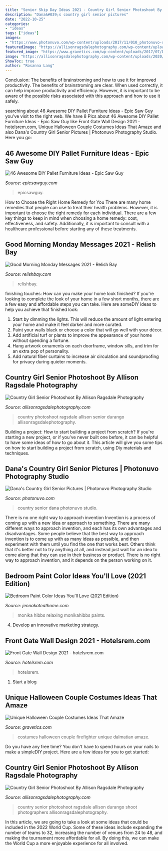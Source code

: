 ```yaml
---
title: "Senior Skip Day Ideas 2021 - Country Girl Senior Photoshoot By Allison Ragsdale Photography"
description: "Dana&#039;s country girl senior pictures"
date: "2022-10-25"
categories:
- "ideas"
tags: ["ideas"]
images:
- "https://www.photonuvo.com/wp-content/uploads/2017/11/010_photonuvo-senior-pictures-country-girl.jpg"
featuredImage: "https://allisonragsdalephotography.com/wp-content/uploads/2020/09/allisonragsdalephotography-0038-682x1024.jpg"
featured_image: "https://www.gravetics.com/wp-content/uploads/2017/07/Dalmatian-Firefighter.jpg"
image: "https://allisonragsdalephotography.com/wp-content/uploads/2020/09/allisonragsdalephotography-0089-1024x682.jpg"
ShowToc: true
author: "Rosanna Lang"
---
```



Conclusion: The benefits of brainstroming and how to use it for improved productivity.
The benefits of brainstroming are clear. When used correctly, it can help improve productivity and efficiency. However, it is important to be aware of the possible risks associated with this approach and how to use it safely.

	

		
searching about 46 Awesome DIY Pallet Furniture Ideas - Epic Saw Guy you've visit to the right web. We have 8 Pics about 46 Awesome DIY Pallet Furniture Ideas - Epic Saw Guy like Front Gate Wall Design 2021 - hotelsrem.com, Unique Halloween Couple Costumes Ideas That Amaze and also Dana&#039;s Country Girl Senior Pictures | Photonuvo Photography Studio. Here you go:
		
    
## 46 Awesome DIY Pallet Furniture Ideas - Epic Saw Guy

<img loading=lazy src="https://epicsawguy.com/wp-content/uploads/2021/04/DIY-Pallet-Furniture.jpg" onerror="this.onerror=null;this.src='https://tse2.mm.bing.net/th?id=OIP.lnJfgA-IcbJhoHZoWOACLQHaO0&amp;pid=15.1';" alt="46 Awesome DIY Pallet Furniture Ideas - Epic Saw Guy">

_Source: epicsawguy.com_

>epicsawguy. 

	

How to Choose the Right Home Remedy for You
There are many home remedies that people can use to treat their health problems. However, it is important to choose the right remedy for each individual. There are a few key things to keep in mind when choosing a home remedy: cost, effectiveness, and safety. Additionally, it is important to consult with a healthcare professional before starting any of these treatments.

    
## Good Morning Monday Messages 2021 - Relish Bay

<img loading=lazy src="https://relishbay.com/wp-content/uploads/2021/04/good-morning-monday-.jpeg" onerror="this.onerror=null;this.src='https://tse3.mm.bing.net/th?id=OIP.CJzjHBwN0cPspc1uUhKcWgHaEu&amp;pid=15.1';" alt="Good Morning Monday Messages 2021 - Relish Bay">

_Source: relishbay.com_

>relishbay. 

	

finishing touches: How can you make your home look finished?
If you're looking to complete the look of your home in a few short months, there are a few easy and affordable steps you can take. Here are someDIY ideas to help you achieve that finished look: 
1. Start by dimming the lights. This will reduce the amount of light entering your home and make it feel darker and more curated. 
2. Paint your walls black or choose a color that will go well with your décor. 
3. Add artificial turf or plants to improve the appearance of your home without spending a fortune. 
4. Hang artwork ornaments on each doorframe, window sills, and trim for an extra pop of personality. 
5. Add natural fiber curtains to increase air circulation and soundproofing for privacy during quieter moments.

    
## Country Girl Senior Photoshoot By Allison Ragsdale Photography

<img loading=lazy src="https://allisonragsdalephotography.com/wp-content/uploads/2020/09/allisonragsdalephotography-0089-1024x682.jpg" onerror="this.onerror=null;this.src='https://tse2.mm.bing.net/th?id=OIP.hLFRhZvoRLYm4DbRnrVVbQHaE7&amp;pid=15.1';" alt="Country Girl Senior Photoshoot By Allison Ragsdale Photography">

_Source: allisonragsdalephotography.com_

>country photoshoot ragsdale allison senior durango allisonragsdalephotography. 

	

Building a project: How to start building a project from scratch?
If you're starting a new project, or if you've never built one before, it can be helpful to have some ideas of how to go about it. This article will give you some tips on how to start building a project from scratch, using Diy materials and techniques.

    
## Dana&#039;s Country Girl Senior Pictures | Photonuvo Photography Studio

<img loading=lazy src="https://www.photonuvo.com/wp-content/uploads/2017/11/010_photonuvo-senior-pictures-country-girl.jpg" onerror="this.onerror=null;this.src='https://tse1.mm.bing.net/th?id=OIP.lRcCKpTAAB2pT7TiLkzw_wHaE7&amp;pid=15.1';" alt="Dana&#039;s Country Girl Senior Pictures | Photonuvo Photography Studio">

_Source: photonuvo.com_

>country senior dana photonuvo studio. 

	

There is no one right way to approach invention
Invention is a process of coming up with a new idea or approach to something. There are many different ways to approach invention, and each has its own advantages and disadvantages. Some people believe that the best way to approach invention is to come up with as many ideas as possible, and then experiment with them until you find the one that works best. Others think that it's better not to try anything at all, and instead just wait for an idea to come along that they can use in their business or product. There is no right way to approach invention, and it depends on the person working on it.

    
## Bedroom Paint Color Ideas You&#039;ll Love (2021 Edition)

<img loading=lazy src="https://i2.wp.com/jennakateathome.com/wp-content/uploads/2018/07/light-colors-make-bedroom-feel-bigger-and-brighter.jpg" onerror="this.onerror=null;this.src='https://tse1.mm.bing.net/th?id=OIP.lmTwNZph_rKOV19GMlwz_wHaLI&amp;pid=15.1';" alt="Bedroom Paint Color Ideas You&#039;ll Love (2021 Edition)">

_Source: jennakateathome.com_

>monika hibbs relaxing monikahibbs paints. 

	

4. Develop an innovative marketing strategy.

    
## Front Gate Wall Design 2021 - Hotelsrem.com

<img loading=lazy src="https://hotelsrem.com/wp-content/uploads/2020/04/front-gate-wall-design-awesome-metal-wall-art-of-front-gate-wall-design.jpg" onerror="this.onerror=null;this.src='https://tse4.mm.bing.net/th?id=OIP.GZK35nDyJ3h-n40t8_pQigHaJ4&amp;pid=15.1';" alt="Front Gate Wall Design 2021 - hotelsrem.com">

_Source: hotelsrem.com_

>hotelsrem. 

	

1. Start a blog

    
## Unique Halloween Couple Costumes Ideas That Amaze

<img loading=lazy src="https://www.gravetics.com/wp-content/uploads/2017/07/Dalmatian-Firefighter.jpg" onerror="this.onerror=null;this.src='https://tse3.mm.bing.net/th?id=OIP.2GyKmF6GvnY-WS6n4MIymwHaJ4&amp;pid=15.1';" alt="Unique Halloween Couple Costumes Ideas That Amaze">

_Source: gravetics.com_

>costumes halloween couple firefighter unique dalmatian amaze. 

	

Do you have any free time? You don't have to spend hours on your nails to make a simpleDIY project. Here are a few ideas for you to get started: 

    
## Country Girl Senior Photoshoot By Allison Ragsdale Photography

<img loading=lazy src="https://allisonragsdalephotography.com/wp-content/uploads/2020/09/allisonragsdalephotography-0038-682x1024.jpg" onerror="this.onerror=null;this.src='https://tse3.mm.bing.net/th?id=OIP.4tO3HjMv4OK4D8yp7v89MQHaLH&amp;pid=15.1';" alt="Country Girl Senior Photoshoot By Allison Ragsdale Photography">

_Source: allisonragsdalephotography.com_

>country senior photoshoot ragsdale allison durango shoot photographers allisonragsdalephotography. 

	

In this article, we are going to take a look at some ideas that could be included in the 2022 World Cup. Some of these ideas include expanding the number of teams to 32, increasing the number of venues from 24 to 48, and making the tournament more affordable for all. By doing this, we can make the World Cup a more enjoyable experience for all involved.

